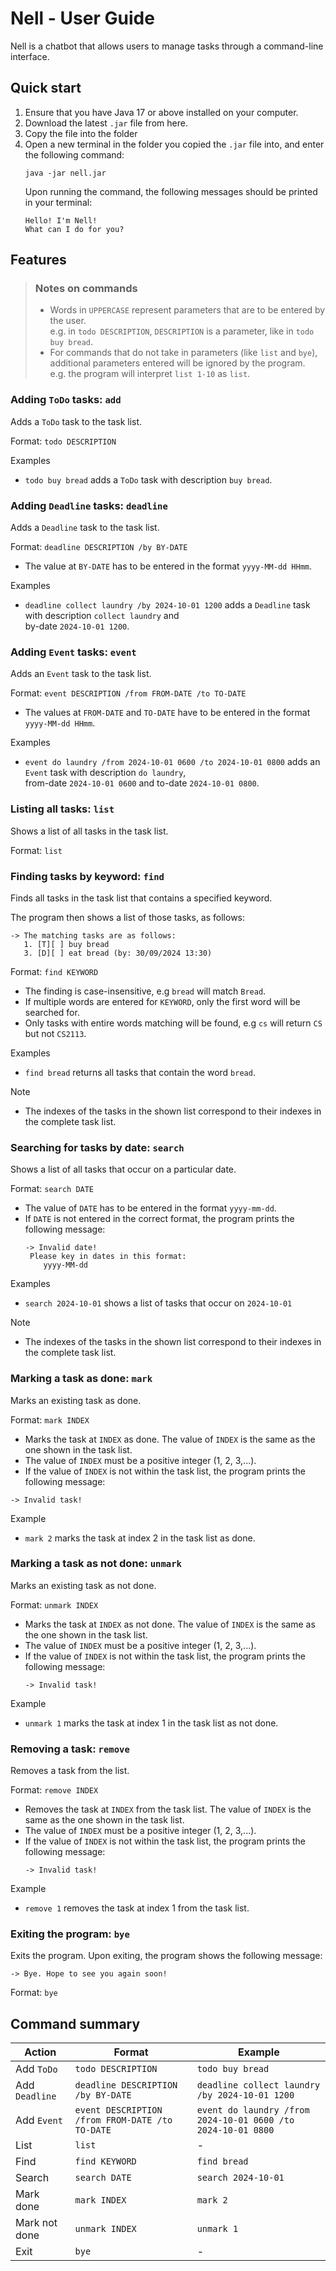 # Nell - User Guide

Nell is a chatbot that allows users to manage tasks through a command-line interface. 

## Quick start

1. Ensure that you have Java 17 or above installed on your computer.
2. Download the latest `.jar` file from here.
3. Copy the file into the folder 
4. Open a new terminal in the folder you copied the `.jar` file into, and enter the following command:
   ```
   java -jar nell.jar
   ```
   Upon running the command, the following messages should be printed in your terminal:
   ```
   Hello! I'm Nell!
   What can I do for you?
   ```

## Features

> ### Notes on commands
> 
> * Words in `UPPERCASE` represent parameters that are to be entered by the user.  
> e.g. in `todo DESCRIPTION`, `DESCRIPTION` is a parameter, like in `todo buy bread`.
> * For commands that do not take in parameters (like `list` and `bye`), additional parameters
> entered will be ignored by the program.  
> e.g. the program will interpret `list 1-10` as `list`.
> 

### Adding `ToDo` tasks: `add`
Adds a `ToDo` task to the task list. 

Format: `todo DESCRIPTION`

Examples
* `todo buy bread` adds a `ToDo` task with description `buy bread`.

### Adding `Deadline` tasks: `deadline`
Adds a `Deadline` task to the task list.

Format: `deadline DESCRIPTION /by BY-DATE`
* The value at `BY-DATE` has to be entered in the format `yyyy-MM-dd HHmm`.

Examples
* `deadline collect laundry /by 2024-10-01 1200` adds a `Deadline` task with description `collect laundry` and  
by-date `2024-10-01 1200`.

### Adding `Event` tasks: `event`
Adds an `Event` task to the task list.

Format: `event DESCRIPTION /from FROM-DATE /to TO-DATE`
* The values at `FROM-DATE` and `TO-DATE` have to be entered in the format `yyyy-MM-dd HHmm`.

Examples
* `event do laundry /from 2024-10-01 0600 /to 2024-10-01 0800` adds an `Event` task with description `do laundry`,  
from-date `2024-10-01 0600` and to-date `2024-10-01 0800`.

### Listing all tasks: `list`
Shows a list of all tasks in the task list.

Format: `list`

### Finding tasks by keyword: `find`
Finds all tasks in the task list that contains a specified keyword.

The program then shows a list of those tasks, as follows:
```
-> The matching tasks are as follows:
   1. [T][ ] buy bread
   3. [D][ ] eat bread (by: 30/09/2024 13:30)
```

Format: `find KEYWORD`
* The finding is case-insensitive, e.g `bread` will match `Bread`.
* If multiple words are entered for `KEYWORD`, only the first word will be searched for. 
* Only tasks with entire words matching will be found, e.g `cs` will return `CS` but not `CS2113`.

Examples
* `find bread` returns all tasks that contain the word `bread`.

Note
* The indexes of the tasks in the shown list correspond to their indexes in the complete task list.

### Searching for tasks by date: `search`
Shows a list of all tasks that occur on a particular date.

Format: `search DATE`
* The value of `DATE` has to be entered in the format `yyyy-mm-dd`.
* If `DATE` is not entered in the correct format, the program prints the following message:
  ```
  -> Invalid date!
   Please key in dates in this format:
      yyyy-MM-dd
  ```

Examples
* `search 2024-10-01` shows a list of tasks that occur on `2024-10-01`

Note
* The indexes of the tasks in the shown list correspond to their indexes in the complete task list.

### Marking a task as done: `mark`
Marks an existing task as done.

Format: `mark INDEX`
* Marks the task at `INDEX` as done. The value of `INDEX` is the same as the one shown in the task list.
* The value of `INDEX` must be a positive integer (1, 2, 3,...).
* If the value of `INDEX` is not within the task list, the program prints the following message:
```
-> Invalid task!
```
  
Example
* `mark 2` marks the task at index 2 in the task list as done.

### Marking a task as not done: `unmark`
Marks an existing task as not done.

Format: `unmark INDEX`
* Marks the task at `INDEX` as not done. The value of `INDEX` is the same as the one shown in the task list.
* The value of `INDEX` must be a positive integer (1, 2, 3,...).
* If the value of `INDEX` is not within the task list, the program prints the following message:
  ```
  -> Invalid task!
  ```
  
Example
* `unmark 1` marks the task at index 1 in the task list as not done.

### Removing a task: `remove`
Removes a task from the list.

Format: `remove INDEX`
* Removes the task at `INDEX` from the task list. The value of `INDEX` is the same as the one shown in the task list.
* The value of `INDEX` must be a positive integer (1, 2, 3,...).
* If the value of `INDEX` is not within the task list, the program prints the following message:
    ```
  -> Invalid task!
  ```
  
Example
* `remove 1` removes the task at index 1 from the task list.

### Exiting the program: `bye`
Exits the program.
Upon exiting, the program shows the following message:
```
-> Bye. Hope to see you again soon!
```

Format: `bye`

## Command summary

| Action         | Format                                          | Example                                                      |
|----------------|-------------------------------------------------|--------------------------------------------------------------|
| Add `ToDo`     | `todo DESCRIPTION`                              | `todo buy bread`                                             |
| Add `Deadline` | `deadline DESCRIPTION /by BY-DATE`              | `deadline collect laundry /by 2024-10-01 1200`               |
| Add `Event`    | `event DESCRIPTION /from FROM-DATE /to TO-DATE` | `event do laundry /from 2024-10-01 0600 /to 2024-10-01 0800` |
| List           | `list`                                          | -                                                            |
| Find           | `find KEYWORD`                                  | `find bread`                                                 |
| Search         | `search DATE`                                   | `search 2024-10-01`                                          |
| Mark done      | `mark INDEX`                                    | `mark 2`                                                     |
| Mark not done  | `unmark INDEX`                                  | `unmark 1`                                                   |
| Exit           | `bye`                                           | -                                                            |